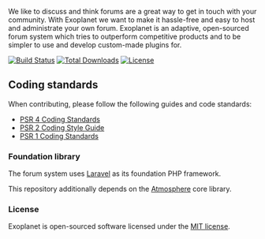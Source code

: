We like to discuss and think forums are a great way to get in touch with your community. With Exoplanet we want to make it hassle-free and easy to host and administrate your own forum. Exoplanet is an adaptive, open-sourced forum system which tries to outperform competitive products and to be simpler to use and develop custom-made plugins for.

[![Build Status](https://img.shields.io/travis/exoplanetforum/board.svg?style=flat)](https://packagist.org/packages/exoplanet/board)
[![Total Downloads](https://img.shields.io/github/downloads/exoplanetforum/board/latest/total.svg?style=flat)](https://packagist.org/packages/exoplanet/board)
[![License](https://img.shields.io/github/license/exoplanetforum/board.svg?style=flat)](https://packagist.org/packages/exoplanet/board)

## Coding standards

When contributing, please follow the following guides and code standards:

* [PSR 4 Coding Standards](https://github.com/php-fig/fig-standards/blob/master/accepted/PSR-4-autoloader.md)
* [PSR 2 Coding Style Guide](https://github.com/php-fig/fig-standards/blob/master/accepted/PSR-2-coding-style-guide.md)
* [PSR 1 Coding Standards](https://github.com/php-fig/fig-standards/blob/master/accepted/PSR-1-basic-coding-standard.md)

### Foundation library

The forum system uses [Laravel](http://laravel.com) as its foundation PHP framework.

This repository additionally depends on the [Atmosphere](https://github.com/exoplanetforum/atmosphere) core library.

### License

Exoplanet is open-sourced software licensed under the [MIT license](http://opensource.org/licenses/MIT).
